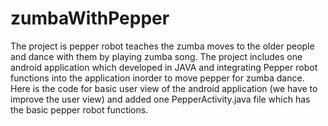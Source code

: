 # zumbaWithPepper
The project is pepper robot teaches the zumba moves to the older people and dance with them by playing zumba song.
The project includes one android application which developed in JAVA and integrating Pepper robot functions into the application inorder to move pepper for zumba dance. 
Here is the code for basic user view of the android application (we have to improve the user view) and added one PepperActivity.java file which has the basic pepper robot functions. 

